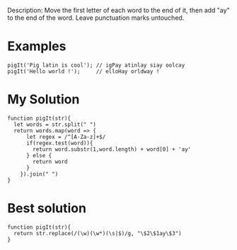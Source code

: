 Description:
Move the first letter of each word to the end of it, then add "ay" to the end of the word. Leave punctuation marks untouched.

# Examples

```
pigIt('Pig latin is cool'); // igPay atinlay siay oolcay
pigIt('Hello world !');     // elloHay orldway !
```

# My Solution

```
function pigIt(str){
  let words = str.split(" ")
  return words.map(word => {
      let regex = /^[A-Za-z]+$/
      if(regex.test(word)){
        return word.substr(1,word.length) + word[0] + 'ay'
      } else {
        return word
      }
    }).join(" ")
}
```

# Best solution

```
function pigIt(str){
  return str.replace(/(\w)(\w*)(\s|$)/g, "\$2\$1ay\$3")
}
```

